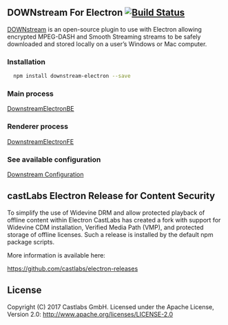 ## DOWNstream For Electron [![Build Status](https://travis-ci.org/castlabs/downstream_electron.svg?branch=master)](https://travis-ci.org/castlabs/downstream_electron)
 
[DOWNstream](https://github.com/castlabs/downstream_electron) is an open-source plugin to use with Electron allowing encrypted MPEG-DASH and Smooth Streaming streams to be safely downloaded and stored locally on a user’s Windows or Mac computer.

### Installation
```bash
  npm install downstream-electron --save
```

### Main process
  [DownstreamElectronBE](DownstreamElectronBE.html) 

### Renderer process
  [DownstreamElectronFE](DownstreamElectronFE.html) 

### See available configuration
  [Downstream Configuration](DownstreamElectronBE.configuration.html) 


## castLabs Electron Release for Content Security

To simplify the use of Widevine DRM and allow protected playback of offline content within Electron CastLabs has created a fork with support for Widevine CDM installation, Verified Media Path (VMP), and protected storage of offline licenses. 
Such a release is installed by the default npm package scripts.

More information is available here:

https://github.com/castlabs/electron-releases


## License
Copyright (C) 2017 Castlabs GmbH.
Licensed under the Apache License, Version 2.0: http://www.apache.org/licenses/LICENSE-2.0
